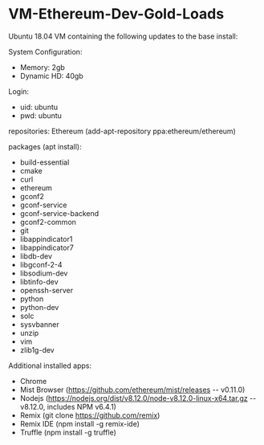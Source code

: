 # VM-Ethereum-Dev-Gold-Loads

Ubuntu 18.04 VM containing the following updates to the base install:

System Configuration:
- Memory: 2gb
- Dynamic HD: 40gb

Login:
- uid: ubuntu
- pwd: ubuntu

repositories:
Ethereum (add-apt-repository ppa:ethereum/ethereum)

packages (apt install):
- build-essential
- cmake
- curl
- ethereum
- gconf2
- gconf-service
- gconf-service-backend
- gconf2-common
- git
- libappindicator1
- libappindicator7
- libdb-dev
- libgconf-2-4
- libsodium-dev
- libtinfo-dev 
- openssh-server
- python
- python-dev
- solc
- sysvbanner
- unzip
- vim
- zlib1g-dev

Additional installed apps:
- Chrome
- Mist Browser (https://github.com/ethereum/mist/releases -- v0.11.0)
- Nodejs (https://nodejs.org/dist/v8.12.0/node-v8.12.0-linux-x64.tar.gz -- v8.12.0, includes NPM v6.4.1)
- Remix (git clone https://github.com/remix)
- Remix IDE (npm install -g remix-ide)
- Truffle (npm install -g truffle)
